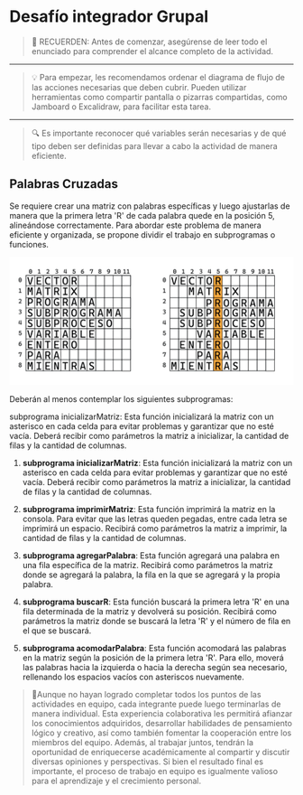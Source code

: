 # Desafío integrador Grupal

> 🚀 RECUERDEN: Antes de comenzar, asegúrense de leer todo el enunciado para comprender el alcance completo de la actividad.
---
> 💡 Para empezar, les recomendamos ordenar el diagrama de flujo de las acciones necesarias que deben cubrir. Pueden utilizar herramientas como compartir pantalla o pizarras compartidas, como Jamboard o Excalidraw, para facilitar esta tarea.
---
> 🔍 Es importante reconocer qué variables serán necesarias y de qué tipo deben ser definidas para llevar a cabo la actividad de manera eficiente.

## Palabras Cruzadas

Se requiere crear una matriz con palabras específicas y luego ajustarlas de manera que la primera letra 'R' de cada palabra quede en la posición 5, alineándose correctamente. Para abordar este problema de manera eficiente y organizada, se propone dividir el trabajo en subprogramas o funciones.

![ejemplo ejercicio matriz](image.png)

Deberán al menos contemplar los siguientes subprogramas:

subprograma inicializarMatriz: Esta función inicializará la matriz con un asterisco en cada celda para evitar problemas y garantizar que no esté vacía. Deberá recibir como parámetros la matriz a inicializar, la cantidad de filas y la cantidad de columnas.

1. **subprograma inicializarMatriz**: Esta función inicializará la matriz con un asterisco en cada celda para evitar problemas y garantizar que no esté vacía. Deberá recibir como parámetros la matriz a inicializar, la cantidad de filas y la cantidad de columnas.

2. **subprograma imprimirMatriz**: Esta función imprimirá la matriz en la consola. Para evitar que las letras queden pegadas, entre cada letra se imprimirá un espacio. Recibirá como parámetros la matriz a imprimir, la cantidad de filas y la cantidad de columnas.

3. **subprograma agregarPalabra**: Esta función agregará una palabra en una fila específica de la matriz. Recibirá como parámetros la matriz donde se agregará la palabra, la fila en la que se agregará y la propia palabra.

4. **subprograma buscarR**: Esta función buscará la primera letra 'R' en una fila determinada de la matriz y devolverá su posición. Recibirá como parámetros la matriz donde se buscará la letra 'R' y el número de fila en el que se buscará.

5. **subprograma acomodarPalabra**: Esta función acomodará las palabras en la matriz según la posición de la primera letra 'R'. Para ello, moverá las palabras hacia la izquierda o hacia la derecha según sea necesario, rellenando los espacios vacíos con asteriscos nuevamente.

> 🤝Aunque no hayan logrado completar todos los puntos de las actividades en equipo, cada integrante puede luego terminarlas de manera individual. Esta experiencia colaborativa les permitirá afianzar los conocimientos adquiridos, desarrollar habilidades de pensamiento lógico y creativo, así como también fomentar la cooperación entre los miembros del equipo. Además, al trabajar juntos, tendrán la oportunidad de enriquecerse académicamente al compartir y discutir diversas opiniones y perspectivas. Si bien el resultado final es importante, el proceso de trabajo en equipo es igualmente valioso para el aprendizaje y el crecimiento personal.
